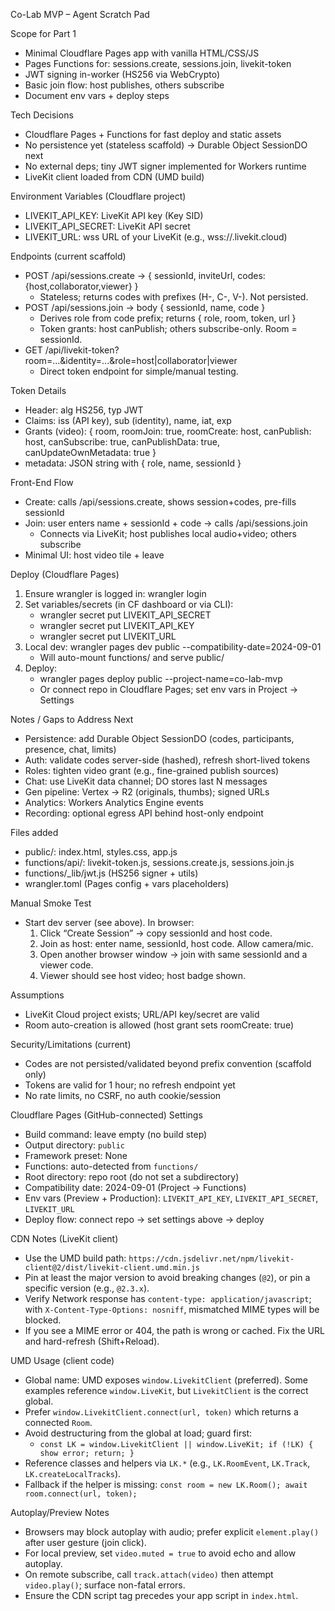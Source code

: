 Co-Lab MVP – Agent Scratch Pad

Scope for Part 1
- Minimal Cloudflare Pages app with vanilla HTML/CSS/JS
- Pages Functions for: sessions.create, sessions.join, livekit-token
- JWT signing in-worker (HS256 via WebCrypto)
- Basic join flow: host publishes, others subscribe
- Document env vars + deploy steps

Tech Decisions
- Cloudflare Pages + Functions for fast deploy and static assets
- No persistence yet (stateless scaffold) → Durable Object SessionDO next
- No external deps; tiny JWT signer implemented for Workers runtime
- LiveKit client loaded from CDN (UMD build)

Environment Variables (Cloudflare project)
- LIVEKIT_API_KEY: LiveKit API key (Key SID)
- LIVEKIT_API_SECRET: LiveKit API secret
- LIVEKIT_URL: wss URL of your LiveKit (e.g., wss://<tenant>.livekit.cloud)

Endpoints (current scaffold)
- POST /api/sessions.create → { sessionId, inviteUrl, codes: {host,collaborator,viewer} }
  - Stateless; returns codes with prefixes (H-, C-, V-). Not persisted.
- POST /api/sessions.join → body { sessionId, name, code }
  - Derives role from code prefix; returns { role, room, token, url }
  - Token grants: host canPublish; others subscribe-only. Room = sessionId.
- GET /api/livekit-token?room=...&identity=...&role=host|collaborator|viewer
  - Direct token endpoint for simple/manual testing.

Token Details
- Header: alg HS256, typ JWT
- Claims: iss (API key), sub (identity), name, iat, exp
- Grants (video): { room, roomJoin: true, roomCreate: host, canPublish: host, canSubscribe: true, canPublishData: true, canUpdateOwnMetadata: true }
- metadata: JSON string with { role, name, sessionId }

Front-End Flow
- Create: calls /api/sessions.create, shows session+codes, pre-fills sessionId
- Join: user enters name + sessionId + code → calls /api/sessions.join
  - Connects via LiveKit; host publishes local audio+video; others subscribe
- Minimal UI: host video tile + leave

Deploy (Cloudflare Pages)
1) Ensure wrangler is logged in: wrangler login
2) Set variables/secrets (in CF dashboard or via CLI):
   - wrangler secret put LIVEKIT_API_SECRET
   - wrangler secret put LIVEKIT_API_KEY
   - wrangler secret put LIVEKIT_URL
3) Local dev: wrangler pages dev public --compatibility-date=2024-09-01
   - Will auto-mount functions/ and serve public/
4) Deploy:
   - wrangler pages deploy public --project-name=co-lab-mvp
   - Or connect repo in Cloudflare Pages; set env vars in Project → Settings

Notes / Gaps to Address Next
- Persistence: add Durable Object SessionDO (codes, participants, presence, chat, limits)
- Auth: validate codes server-side (hashed), refresh short-lived tokens
- Roles: tighten video grant (e.g., fine-grained publish sources)
- Chat: use LiveKit data channel; DO stores last N messages
- Gen pipeline: Vertex → R2 (originals, thumbs); signed URLs
- Analytics: Workers Analytics Engine events
- Recording: optional egress API behind host-only endpoint

Files added
- public/: index.html, styles.css, app.js
- functions/api/: livekit-token.js, sessions.create.js, sessions.join.js
- functions/_lib/jwt.js (HS256 signer + utils)
- wrangler.toml (Pages config + vars placeholders)

Manual Smoke Test
- Start dev server (see above). In browser:
  1) Click “Create Session” → copy sessionId and host code.
  2) Join as host: enter name, sessionId, host code. Allow camera/mic.
  3) Open another browser window → join with same sessionId and a viewer code.
  4) Viewer should see host video; host badge shown.

Assumptions
- LiveKit Cloud project exists; URL/API key/secret are valid
- Room auto-creation is allowed (host grant sets roomCreate: true)

Security/Limitations (current)
- Codes are not persisted/validated beyond prefix convention (scaffold only)
- Tokens are valid for 1 hour; no refresh endpoint yet
- No rate limits, no CSRF, no auth cookie/session

Cloudflare Pages (GitHub-connected) Settings
- Build command: leave empty (no build step)
- Output directory: `public`
- Framework preset: None
- Functions: auto-detected from `functions/`
- Root directory: repo root (do not set a subdirectory)
- Compatibility date: 2024-09-01 (Project → Functions)
- Env vars (Preview + Production): `LIVEKIT_API_KEY`, `LIVEKIT_API_SECRET`, `LIVEKIT_URL`
- Deploy flow: connect repo → set settings above → deploy

CDN Notes (LiveKit client)
- Use the UMD build path: `https://cdn.jsdelivr.net/npm/livekit-client@2/dist/livekit-client.umd.min.js`
- Pin at least the major version to avoid breaking changes (`@2`), or pin a specific version (e.g., `@2.3.x`).
- Verify Network response has `content-type: application/javascript`; with `X-Content-Type-Options: nosniff`, mismatched MIME types will be blocked.
- If you see a MIME error or 404, the path is wrong or cached. Fix the URL and hard-refresh (Shift+Reload).

UMD Usage (client code)
- Global name: UMD exposes `window.LivekitClient` (preferred). Some examples reference `window.LiveKit`, but `LivekitClient` is the correct global.
- Prefer `window.LivekitClient.connect(url, token)` which returns a connected `Room`.
- Avoid destructuring from the global at load; guard first:
  - `const LK = window.LivekitClient || window.LiveKit; if (!LK) { show error; return; }`
- Reference classes and helpers via `LK.*` (e.g., `LK.RoomEvent`, `LK.Track`, `LK.createLocalTracks`).
- Fallback if the helper is missing: `const room = new LK.Room(); await room.connect(url, token);`

Autoplay/Preview Notes
- Browsers may block autoplay with audio; prefer explicit `element.play()` after user gesture (join click).
- For local preview, set `video.muted = true` to avoid echo and allow autoplay.
- On remote subscribe, call `track.attach(video)` then attempt `video.play()`; surface non-fatal errors.
- Ensure the CDN script tag precedes your app script in `index.html`.
